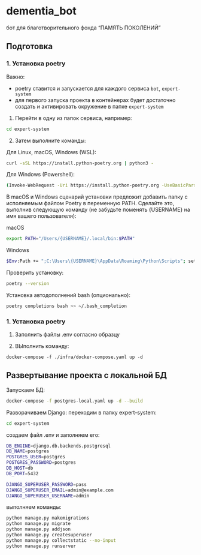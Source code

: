 # dementia_bot
бот для благотворительного фонда “ПАМЯТЬ ПОКОЛЕНИЙ”

## Подготовка

### 1. Установка poetry
Важно:
- poetry ставится и запускается для каждого сервиса `bot`, `expert-system`
- для первого запуска проекта в контейнерах будет достаточно создать и активировать окружение в папке `expert-system`

1. Перейти в одну из папок сервиса, например:
```bash
cd expert-system
```
2. Затем выполните команды:

Для Linux, macOS, Windows (WSL):
```bash
curl -sSL https://install.python-poetry.org | python3 -
```
Для Windows (Powershell):
```bash
(Invoke-WebRequest -Uri https://install.python-poetry.org -UseBasicParsing).Content | py -
```
В macOS и Windows сценарий установки предложит добавить папку с исполняемым файлом Poetry в переменную PATH. Сделайте это, выполнив следующую команду (не забудьте поменять {USERNAME} на имя вашего пользователя):

macOS
```bash
export PATH="/Users/{USERNAME}/.local/bin:$PATH"
```
Windows
```bash
$Env:Path += ";C:\Users\{USERNAME}\AppData\Roaming\Python\Scripts"; setx PATH "$Env:Path"
```
Проверить установку:
```bash
poetry --version
```
Установка автодополнений bash (опционально):
```bash
poetry completions bash >> ~/.bash_completion
```
### 1. Установка poetry
1. Заполнить файлы .env согласно образцу

2. ВЫполнить команду:

```
docker-compose -f ./infra/docker-compose.yaml up -d
```


## Развертывание проекта с локальной БД

Запускаем БД:
```bash
docker-compose -f postgres-local.yaml up -d --build
```
Разворачиваем Django:
переходим в папку expert-system:

```bash
cd expert-system
```
создаем файл .env и заполняем его:

```bash
DB_ENGINE=django.db.backends.postgresql
DB_NAME=postgres
POSTGRES_USER=postgres
POSTGRES_PASSWORD=postgres
DB_HOST=db
DB_PORT=5432

DJANGO_SUPERUSER_PASSWORD=pass
DJANGO_SUPERUSER_EMAIL=admin@example.com
DJANGO_SUPERUSER_USERNAME=admin
```
выполняем команды:

```bash
python manage.py makemigrations
python manage.py migrate
python manage.py addjson
python manage.py createsuperuser
python manage.py collectstatic --no-input
python manage.py runserver
```
